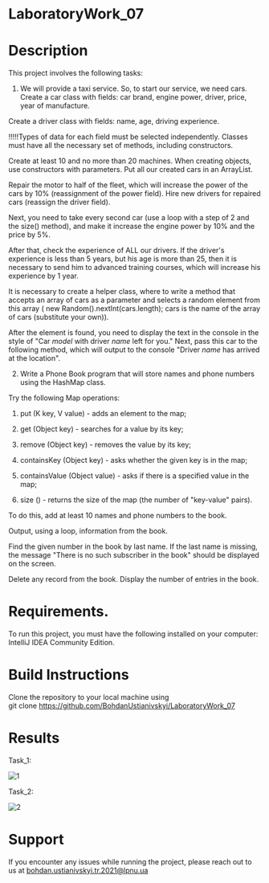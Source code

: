 # LaboratoryWork_07
# Description
This project involves the following tasks:

1. We will provide a taxi service. So, to start our service, we need cars. Create a car class with fields: car brand, engine power, driver, price, year of manufacture.

Create a driver class with fields: name, age, driving experience.

!!!!!Types of data for each field must be selected independently. Classes must have all the necessary set of methods, including constructors.

Create at least 10 and no more than 20 machines. When creating objects, use constructors with parameters. Put all our created cars in an ArrayList.

Repair the motor to half of the fleet, which will increase the power of the cars by 10% (reassignment of the power field). Hire new drivers for repaired cars (reassign the driver field).

Next, you need to take every second car (use a loop with a step of 2 and the size() method), and make it increase the engine power by 10% and the price by 5%.

After that, check the experience of ALL our drivers. If the driver's experience is less than 5 years, but his age is more than 25, then it is necessary to send him to advanced training courses, which will increase his experience by 1 year.

It is necessary to create a helper class, where to write a method that accepts an array of cars as a parameter and selects a random element from this array ( new Random().nextInt(cars.length); cars is the name of the array of cars (substitute your own)).

After the element is found, you need to display the text in the console in the style of "Car *model* with driver *name* left for you." Next, pass this car to the following method, which will output to the console "Driver *name* has arrived at the location".

2. Write a Phone Book program that will store names and phone numbers using the HashMap class.

Try the following Map operations:

1. put (K key, V value) - adds an element to the map;

2. get (Object key) - searches for a value by its key;

3. remove (Object key) - removes the value by its key;
 
4. containsKey (Object key) - asks whether the given key is in the map;
 
5. containsValue (Object value) - asks if there is a specified value in the map;
 
6. size () - returns the size of the map (the number of "key-value" pairs).
 
To do this, add at least 10 names and phone numbers to the book.

Output, using a loop, information from the book.

Find the given number in the book by last name. If the last name is missing, the message "There is no such subscriber in the book" should be displayed on the screen. 

Delete any record from the book. Display the number of entries in the book.

# Requirements.
To run this project, you must have the following installed on your computer: IntelliJ IDEA Community Edition.

# Build Instructions
Clone the repository to your local machine using <br>
git clone  https://github.com/BohdanUstianivskyi/LaboratoryWork_07

# Results

Task_1: <br>

![1](https://github.com/BohdanUstianivskyi/LaboratoryWork_07/assets/132481363/d7b66436-ebe6-405f-bb77-852b746d8e1e)

Task_2: <br>

![2](https://github.com/BohdanUstianivskyi/LaboratoryWork_07/assets/132481363/bca2ef00-bc60-4600-8a31-68cc8dd7e1da)

# Support

If you encounter any issues while running the project, please reach out to us at bohdan.ustianivskyi.tr.2021@lpnu.ua

